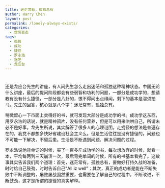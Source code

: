 ```yaml
---
title: 迷茫常有，孤独总有
author: Harry Chen
layout: post
permalink: /lonely-always-exists/
categories:
  - 世情百态
tags:
  - 孤独
  - 成功
  - 捷径
  - 罗永浩
  - 迷茫
  - 龙应台
---
```

# 

还是龙应台先生的讲座，有人问先生怎么走出迷茫和孤独这种精神状态。中国无论什么讲座，最后的提问阶段都会有些弱智和功利的问题，一部分是成功学的，想请教有没有什么捷径，一部分是八卦的，恨不得问出点绯闻，剩下的基本是溜须拍马。先生的回答，核心就是八个字：迷茫常有，孤独总有。

稍微留心一下市面上卖得好的书，就可发现大部分是成功学的书。成功学这东西，用罗永浩的话说，就是精神鸦片，没有任何营养，但是可以用来哄哄自己，所谓未必不是好事。龙先生所说，其实解答了很多人的心理谜团。走捷径的想法是普遍存在的，我党不都想多快好省建设社会主义么。但是生活往往是没有捷径的，问题也不可能一下解决，不留后患。生活是不断遇到问题，解决问题的过程。

罗永浩说他背单词的时候，买了一百多斤成功学的书，每次想放弃的时候，就看一本，平均每两到三天崩溃一次，最后背完单词的时候，所有的书基本看完了。这故事其实告诉我们两个道理：首先，迷茫常有，孤独总有，要做好打持久战的准备，时时给自己鼓劲，时时告诉自己"All iz well”；其次，真正的成功者是能在不断失败中不断调整的，屡败屡战固然重要，也需要在了解自己的过程中，不断改进，不断鼓劲，这才是所谓的捷径的真实解释。